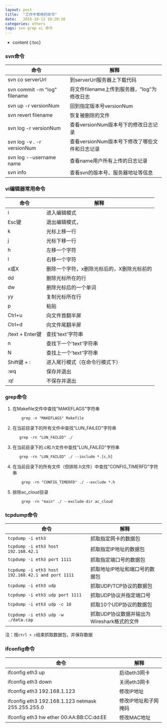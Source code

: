 ```yaml
---
layout: post
title:  "工作中常用的命令"
date:   2016-10-12 10:20:10
categories: others
tags: svn grep vi 命令
---
```


* content
{:toc}

### svn命令


命令|解释
---|---
svn co serverUrl | 到serverUrl服务器上下载代码
svn commit -m "log" filename | 将文件filename上传到服务器，"log"为修改日志
svn up -r versionNum | 回到指定版本号versionNum
svn revert filename | 恢复被删除的文件
svn log -r versionNum | 查看versionNum版本号下的修改日志记录
svn log -v . -r versionNum | 查看versionNum版本号下修改了哪些文件和日志记录
svn log --username name | 查看name用户所有上传的日志记录
svn info | 查看svn的版本号、服务器地址等信息

### vi编辑器常用命令

命令|解释
---|---
i | 进入编辑模式
Esc键 | 退出编辑模式，
k | 光标上移一行
j | 光标下移一行 
h | 左移一个字符
l | 右移一个字符
x或X | 删除一个字符，x删除光标后的，X删除光标前的 
dd | 删除光标所在的行
dw | 删除光标后的一个单词
yy | 复制光标所在行
p | 粘贴
Ctrl+u | 向文件首翻半屏 
Ctrl+d | 向文件尾翻半屏 
/text + Enter键 | 查找'text'字符串
n | 查找下一个'text'字符串
N | 查找上一个'text'字符串
Shift键 + : | 进入尾行模式（在命令行模式下）
:wq | 保存并退出
:q! | 不保存并退出

### grep命令

1. 在Makefile文件中查找"MAKEFLAGS"字符串

    ```
        grep -n "MAKEFLAGS" Makefile
    ```

2. 在当前目录下的所有文件中查找"LUN_FAILED"字符串

    ```
	   grep -rn "LUN_FAILED" ./
    ```

3. 在当前目录下的.c和.h文件中查找"LUN_FAILED"字符串

    ```
	   grep -rn "LUN_FAILED" ./ --include *.[c,h]
    ```

4. 在当前目录下的所有文件（但排除.h文件）中查找"CONFIG_TIMERFD"字符串

    ```
        grep -rn "CONFIG_TIMERFD" ./ --exclude *.h
    ```

5. 排除ac_cloud目录

    ```
        grep -rn "main" ./ --exclude-dir ac_cloud
    ```

### tcpdump命令

命令|解释
---|---
`tcpdump -i eth3` | 抓取指定网卡的数据包
`tcpdump -i eth3 host 192.168.42.1` | 抓取指定IP地址的数据包
`tcpdump -i eth3 port 1111` | 抓取指定端口号的数据包
`tcpdump -i eth3 host 192.168.42.1 and port 1111` | 抓取地址IP地址和端口号的数据包
`tcpdump -i eth3 udp`  | 抓取UDP/TCP协议的数据包
`tcpdump -i eth3 udp port 1111` | 抓取UDP协议并指定端口号
`tcpdump -i eth3 udp -c 10` | 抓取10个UDP协议的数据包
`tcpdump -i eth3 udp -w ./data.cap` | 抓取UDP协议数据并输出为Wireshark格式的文件  

注：按`ctrl + c`结束抓取数据包，并保存数据

### ifconfig命令

命令|解释
---|---
ifconfig eth3 up   | 启动eth3网卡
ifconfig eth3 down | 关闭eth3网卡
ifconfig eth3 192.168.1.123 | 修改IP地址
ifconfig eth3 192.168.1.123 netmask 255.255.255.0 | 修改IP地址和子网掩码
ifconfig eth3 hw ether 00:AA:BB:CC:dd:EE | 修改MAC地址